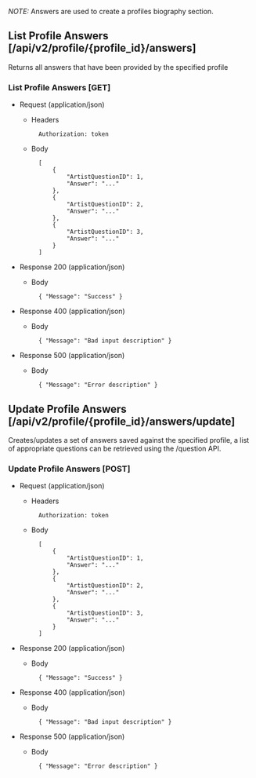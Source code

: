﻿
*NOTE:* Answers are used to create a profiles biography section.


## List Profile Answers [/api/v2/profile/{profile_id}/answers]

Returns all answers that have been provided by the specified profile

### List Profile Answers [GET]

+ Request (application/json)

    + Headers
    
            Authorization: token
            
    + Body
        
            [ 
                { 
                    "ArtistQuestionID": 1,
                    "Answer": "..."
                }, 
                { 
                    "ArtistQuestionID": 2,
                    "Answer": "..."
                }, 
                { 
                    "ArtistQuestionID": 3,
                    "Answer": "..."
                }
            ]
            
+ Response 200 (application/json)

    + Body
    
            { "Message": "Success" }

+ Response 400 (application/json)

    + Body
    
            { "Message": "Bad input description" }

+ Response 500 (application/json)

    + Body
    
            { "Message": "Error description" }
            


## Update Profile Answers [/api/v2/profile/{profile_id}/answers/update]

Creates/updates a set of answers saved against the specified profile, a list of appropriate questions can be retrieved using the /question API.

### Update Profile Answers [POST]

+ Request (application/json)

    + Headers
    
            Authorization: token
            
    + Body
        
            [ 
                { 
                    "ArtistQuestionID": 1,
                    "Answer": "..."
                }, 
                { 
                    "ArtistQuestionID": 2,
                    "Answer": "..."
                }, 
                { 
                    "ArtistQuestionID": 3,
                    "Answer": "..."
                }
            ]
            
+ Response 200 (application/json)

    + Body
    
            { "Message": "Success" }

+ Response 400 (application/json)

    + Body
    
            { "Message": "Bad input description" }

+ Response 500 (application/json)

    + Body
    
            { "Message": "Error description" }
            
